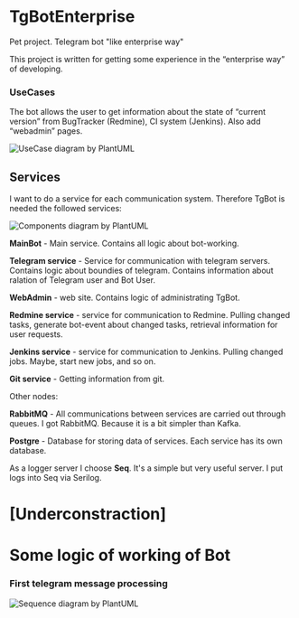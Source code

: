 # TgBotEnterprise
Pet project. Telegram bot "like enterprise way" 

This project is written for getting some experience in the “enterprise way” of developing.


### UseCases

The bot allows the user to get information about the state of “current version” from BugTracker (Redmine), CI system (Jenkins). 
Also add “webadmin” pages.

![UseCase diagram by PlantUML](http://www.plantuml.com/plantuml/proxy?cache=no&src=https://raw.githubusercontent.com/zavpav/TgBotEnterprise/main/UseCase.puml)


## Services

I want to do a service for each communication system.
Therefore TgBot is needed the followed services:

![Components diagram by PlantUML](http://www.plantuml.com/plantuml/proxy?cache=no&src=https://raw.githubusercontent.com/zavpav/TgBotEnterprise/main/Components.puml)


**MainBot** - Main service.  Contains all logic about bot-working.

**Telegram service** - Service for communication with telegram servers. Contains logic about boundies of telegram. Contains information about ralation of Telegram user and Bot User.

**WebAdmin** - web site. Contains logic of administrating TgBot.

**Redmine service** - service for communication to Redmine. Pulling changed tasks, generate bot-event about changed tasks, retrieval information for user requests.

**Jenkins service** - service for communication to Jenkins. Pulling changed jobs. Maybe, start new jobs, and so on.

**Git service** - Getting information from git.

Other nodes:

**RabbitMQ** - All communications between services are carried out through queues. I got RabbitMQ. Because it is a bit simpler than Kafka.

**Postgre** - Database for storing data of services. Each service has its own database.

As a logger server I choose **Seq**. It's a simple but very useful server. I put logs into Seq via Serilog.


# [Underconstraction]

# Some logic of working of Bot

### First telegram message processing 

![Sequence diagram by PlantUML](http://www.plantuml.com/plantuml/proxy?cache=no&src=https://raw.githubusercontent.com/zavpav/TgBotEnterprise/main/ProcessingTelegramMessage.puml)

